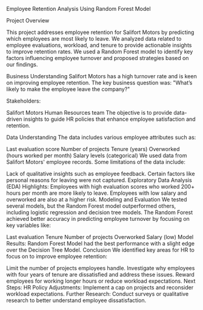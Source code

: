 Employee Retention Analysis Using Random Forest Model

Project Overview

This project addresses employee retention for Salifort Motors by predicting which employees are most likely to leave. We analyzed data related to employee evaluations, workload, and tenure to provide actionable insights to improve retention rates. We used a Random Forest model to identify key factors influencing employee turnover and proposed strategies based on our findings.

Business Understanding
Salifort Motors has a high turnover rate and is keen on improving employee retention. The key business question was: "What’s likely to make the employee leave the company?"

Stakeholders:

Salifort Motors Human Resources team
The objective is to provide data-driven insights to guide HR policies that enhance employee satisfaction and retention.

Data Understanding
The data includes various employee attributes such as:

Last evaluation score
Number of projects
Tenure (years)
Overworked (hours worked per month)
Salary levels (categorical)
We used data from Salifort Motors' employee records. Some limitations of the data include:

Lack of qualitative insights such as employee feedback.
Certain factors like personal reasons for leaving were not captured.
Exploratory Data Analysis (EDA) Highlights:
Employees with high evaluation scores who worked 200+ hours per month are more likely to leave.
Employees with low salary and overworked are also at a higher risk.
Modeling and Evaluation
We tested several models, but the Random Forest model outperformed others, including logistic regression and decision tree models. The Random Forest achieved better accuracy in predicting employee turnover by focusing on key variables like:

Last evaluation
Tenure
Number of projects
Overworked
Salary (low)
Model Results:
Random Forest Model had the best performance with a slight edge over the Decision Tree Model.
Conclusion
We identified key areas for HR to focus on to improve employee retention:

Limit the number of projects employees handle.
Investigate why employees with four years of tenure are dissatisfied and address these issues.
Reward employees for working longer hours or reduce workload expectations.
Next Steps:
HR Policy Adjustments: Implement a cap on projects and reconsider workload expectations.
Further Research: Conduct surveys or qualitative research to better understand employee dissatisfaction.
